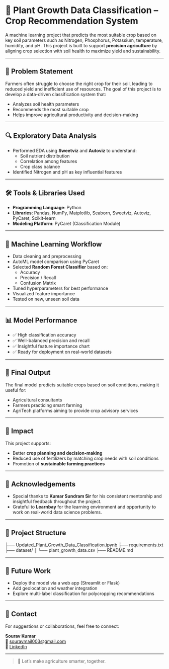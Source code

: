 # 🌿 Plant Growth Data Classification – Crop Recommendation System

A machine learning project that predicts the most suitable crop based on key soil parameters such as Nitrogen, Phosphorus, Potassium, temperature, humidity, and pH. This project is built to support **precision agriculture** by aligning crop selection with soil health to maximize yield and sustainability.

---

## 📌 Problem Statement

Farmers often struggle to choose the right crop for their soil, leading to reduced yield and inefficient use of resources. The goal of this project is to develop a data-driven classification system that:
- Analyzes soil health parameters
- Recommends the most suitable crop
- Helps improve agricultural productivity and decision-making

---

## 🔍 Exploratory Data Analysis

- Performed EDA using **Sweetviz** and **Autoviz** to understand:
  - Soil nutrient distribution
  - Correlation among features
  - Crop class balance
- Identified Nitrogen and pH as key influential features

---

## 🛠️ Tools & Libraries Used

- **Programming Language**: Python
- **Libraries**: Pandas, NumPy, Matplotlib, Seaborn, Sweetviz, Autoviz, PyCaret, Scikit-learn
- **Modeling Platform**: PyCaret (Classification Module)

---

## 🤖 Machine Learning Workflow

- Data cleaning and preprocessing
- AutoML model comparison using PyCaret
- Selected **Random Forest Classifier** based on:
  - Accuracy
  - Precision / Recall
  - Confusion Matrix
- Tuned hyperparameters for best performance
- Visualized feature importance
- Tested on new, unseen soil data

---

## 📊 Model Performance

- ✅ High classification accuracy
- ✅ Well-balanced precision and recall
- ✅ Insightful feature importance chart
- ✅ Ready for deployment on real-world datasets

---

## 🧪 Final Output

The final model predicts suitable crops based on soil conditions, making it useful for:
- Agricultural consultants
- Farmers practicing smart farming
- AgriTech platforms aiming to provide crop advisory services

---

## 🌱 Impact

This project supports:
- Better **crop planning and decision-making**
- Reduced use of fertilizers by matching crop needs with soil conditions
- Promotion of **sustainable farming practices**

---

## 🙏 Acknowledgements

- Special thanks to **Kumar Sundram Sir** for his consistent mentorship and insightful feedback throughout the project.
- Grateful to **Learnbay** for the learning environment and opportunity to work on real-world data science problems.

---

## 📁 Project Structure

├── Updated_Plant_Growth_Data_Classification.ipynb
├── requirements.txt
├── dataset/
│ └── plant_growth_data.csv
├── README.md


---

## 🚀 Future Work

- Deploy the model via a web app (Streamlit or Flask)
- Add geolocation and weather integration
- Explore multi-label classification for polycropping recommendations

---

## 📌 Contact

For suggestions or collaborations, feel free to connect:

**Sourav Kumar**  
📧 souravmail003@gmail.com  
🔗 [LinkedIn](https://linkedin.com/in/sourav-kumar-5814341b8)

---

> 🌾 Let’s make agriculture smarter, together.
